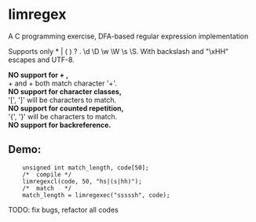# limregex
A C programming exercise,
DFA-based regular expression implementation

Supports only * | ( ) ? . \d \D \w \W \s \S.
With backslash and "\xHH" escapes and UTF-8. 
  
**NO support for + ,**  
     + and \+ both match character '+'.  
**NO support for character classes,**  
     '[', ']' will be characters to match.  
**NO support for counted repetition,**  
     '{', '}' will be characters to match.  
**NO support for backreference.**  

## Demo:
        unsigned int match_length, code[50];
        /*  compile */
        limregexcl(code, 50, "hs|(s|hh)");
        /*  match   */
        match_length = limregexec("sssssh", code);

TODO: fix bugs, refactor all codes 

